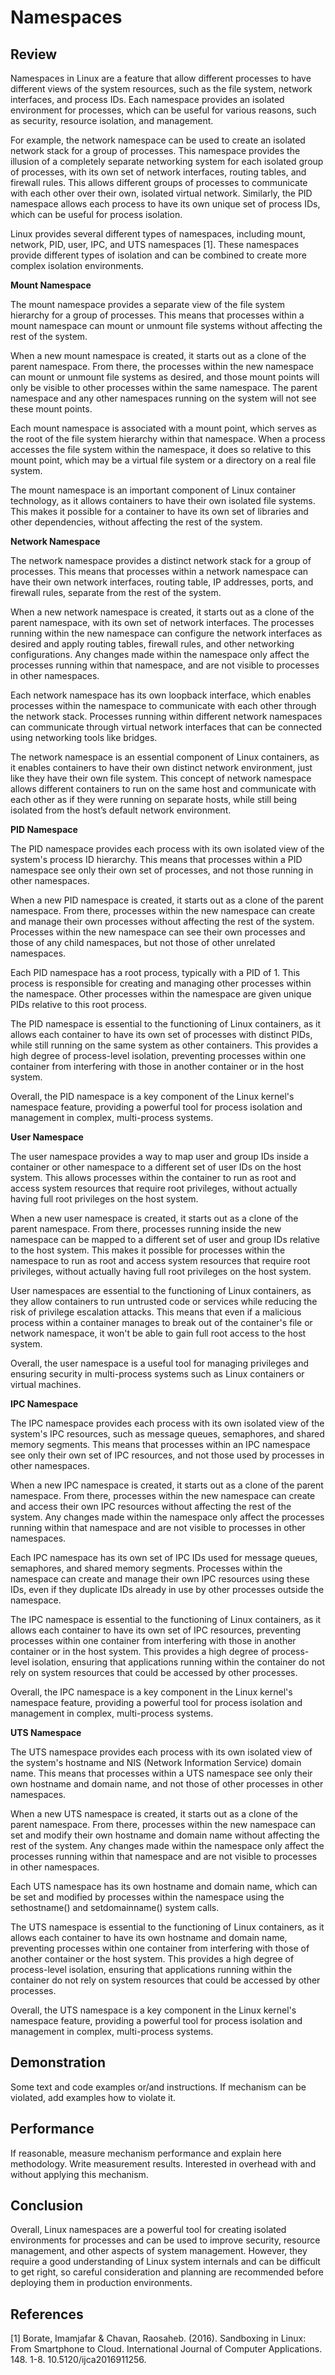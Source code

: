 # Namespaces

## Review

Namespaces in Linux are a feature that allow different processes to have different views of the system resources, such as the file system, network interfaces, and process IDs. Each namespace provides an isolated environment for processes, which can be useful for various reasons, such as security, resource isolation, and management.

For example, the network namespace can be used to create an isolated network stack for a group of processes. This namespace provides the illusion of a completely separate networking system for each isolated group of processes, with its own set of network interfaces, routing tables, and firewall rules. This allows different groups of processes to communicate with each other over their own, isolated virtual network. Similarly, the PID namespace allows each process to have its own unique set of process IDs, which can be useful for process isolation.

Linux provides several different types of namespaces, including mount, network, PID, user, IPC, and UTS namespaces [1]. These namespaces provide different types of isolation and can be combined to create more complex isolation environments.

**Mount Namespace**

The mount namespace provides a separate view of the file system hierarchy for a group of processes. This means that processes within a mount namespace can mount or unmount file systems without affecting the rest of the system.

When a new mount namespace is created, it starts out as a clone of the parent namespace. From there, the processes within the new namespace can mount or unmount file systems as desired, and those mount points will only be visible to other processes within the same namespace. The parent namespace and any other namespaces running on the system will not see these mount points.

Each mount namespace is associated with a mount point, which serves as the root of the file system hierarchy within that namespace. When a process accesses the file system within the namespace, it does so relative to this mount point, which may be a virtual file system or a directory on a real file system.

The mount namespace is an important component of Linux container technology, as it allows containers to have their own isolated file systems. This makes it possible for a container to have its own set of libraries and other dependencies, without affecting the rest of the system.

**Network Namespace**


The network namespace provides a distinct network stack for a group of processes. This means that processes within a network namespace can have their own network interfaces, routing table, IP addresses, ports, and firewall rules, separate from the rest of the system.

When a new network namespace is created, it starts out as a clone of the parent namespace, with its own set of network interfaces. The processes running within the new namespace can configure the network interfaces as desired and apply routing tables, firewall rules, and other networking configurations. Any changes made within the namespace only affect the processes running within that namespace, and are not visible to processes in other namespaces.

Each network namespace has its own loopback interface, which enables processes within the namespace to communicate with each other through the network stack. Processes running within different network namespaces can communicate through virtual network interfaces that can be connected using networking tools like bridges.

The network namespace is an essential component of Linux containers, as it enables containers to have their own distinct network environment, just like they have their own file system. This concept of network namespace allows different containers to run on the same host and communicate with each other as if they were running on separate hosts, while still being isolated from the host’s default network environment.

**PID Namespace**


The PID namespace provides each process with its own isolated view of the system's process ID hierarchy. This means that processes within a PID namespace see only their own set of processes, and not those running in other namespaces.

When a new PID namespace is created, it starts out as a clone of the parent namespace. From there, processes within the new namespace can create and manage their own processes without affecting the rest of the system. Processes within the new namespace can see their own processes and those of any child namespaces, but not those of other unrelated namespaces.

Each PID namespace has a root process, typically with a PID of 1. This process is responsible for creating and managing other processes within the namespace. Other processes within the namespace are given unique PIDs relative to this root process.

The PID namespace is essential to the functioning of Linux containers, as it allows each container to have its own set of processes with distinct PIDs, while still running on the same system as other containers. This provides a high degree of process-level isolation, preventing processes within one container from interfering with those in another container or in the host system.

Overall, the PID namespace is a key component of the Linux kernel's namespace feature, providing a powerful tool for process isolation and management in complex, multi-process systems.

**User Namespace**

The user namespace provides a way to map user and group IDs inside a container or other namespace to a different set of user IDs on the host system. This allows processes within the container to run as root and access system resources that require root privileges, without actually having full root privileges on the host system.

When a new user namespace is created, it starts out as a clone of the parent namespace. From there, processes running inside the new namespace can be mapped to a different set of user and group IDs relative to the host system. This makes it possible for processes within the namespace to run as root and access system resources that require root privileges, without actually having full root privileges on the host system.

User namespaces are essential to the functioning of Linux containers, as they allow containers to run untrusted code or services while reducing the risk of privilege escalation attacks. This means that even if a malicious process within a container manages to break out of the container's file or network namespace, it won't be able to gain full root access to the host system.

Overall, the user namespace is a useful tool for managing privileges and ensuring security in multi-process systems such as Linux containers or virtual machines.

**IPC Namespace**

The IPC namespace provides each process with its own isolated view of the system's IPC resources, such as message queues, semaphores, and shared memory segments. This means that processes within an IPC namespace see only their own set of IPC resources, and not those used by processes in other namespaces.

When a new IPC namespace is created, it starts out as a clone of the parent namespace. From there, processes within the new namespace can create and access their own IPC resources without affecting the rest of the system. Any changes made within the namespace only affect the processes running within that namespace and are not visible to processes in other namespaces.

Each IPC namespace has its own set of IPC IDs used for message queues, semaphores, and shared memory segments. Processes within the namespace can create and manage their own IPC resources using these IDs, even if they duplicate IDs already in use by other processes outside the namespace.

The IPC namespace is essential to the functioning of Linux containers, as it allows each container to have its own set of IPC resources, preventing processes within one container from interfering with those in another container or in the host system. This provides a high degree of process-level isolation, ensuring that applications running within the container do not rely on system resources that could be accessed by other processes.

Overall, the IPC namespace is a key component in the Linux kernel's namespace feature, providing a powerful tool for process isolation and management in complex, multi-process systems.

**UTS Namespace**

The UTS namespace provides each process with its own isolated view of the system's hostname and NIS (Network Information Service) domain name. This means that processes within a UTS namespace see only their own hostname and domain name, and not those of other processes in other namespaces.

When a new UTS namespace is created, it starts out as a clone of the parent namespace. From there, processes within the new namespace can set and modify their own hostname and domain name without affecting the rest of the system. Any changes made within the namespace only affect the processes running within that namespace and are not visible to processes in other namespaces.

Each UTS namespace has its own hostname and domain name, which can be set and modified by processes within the namespace using the sethostname() and setdomainname() system calls.

The UTS namespace is essential to the functioning of Linux containers, as it allows each container to have its own hostname and domain name, preventing processes within one container from interfering with those of another container or the host system. This provides a high degree of process-level isolation, ensuring that applications running within the container do not rely on system resources that could be accessed by other processes.

Overall, the UTS namespace is a key component in the Linux kernel's namespace feature, providing a powerful tool for process isolation and management in complex, multi-process systems.

## Demonstration



Some text and code examples or/and instructions. If mechanism can be violated, add examples how to violate it.

## Performance

If reasonable, measure mechanism performance and explain here methodology. Write measurement results. Interested in overhead with and without applying this mechanism.

## Conclusion

Overall, Linux namespaces are a powerful tool for creating isolated environments for processes and can be used to improve security, resource management, and other aspects of system management. However, they require a good understanding of Linux system internals and can be difficult to get right, so careful consideration and planning are recommended before deploying them in production environments.

## References

[1] Borate, Imamjafar & Chavan, Raosaheb. (2016). Sandboxing in Linux: From Smartphone to Cloud. International Journal of Computer Applications. 148. 1-8. 10.5120/ijca2016911256. 